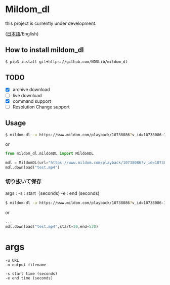 # Mildom_dl

this project is currently under development.

([日本語](https://github.com/NDSLib/mildom_dl/blob/master/README-JA.md)/English)

## How to install mildom_dl
```bash
$ pip3 install git+https://github.com/NDSLib/mildom_dl
```


## TODO
- [x] archive download
- [ ] live download
- [x] command support
- [ ] Resolution Change support

## Usage


```bash
$ mildom-dl -u https://www.mildom.com/playback/10738086?v_id=10738086-1598025891 -o out.mp4
```

or 

```py
from mildom_dl.mildomDL import MildomDL

mdl = MildomDL(url="https://www.mildom.com/playback/10738086?v_id=10738086-1598025891")
mdl.download("test.mp4")
```

### 切り抜いて保存

args :
    -s : start（seconds)
    -e : end (seconds)


```bash
$ mildom-dl -u https://www.mildom.com/playback/10738086?v_id=10738086-1598025891 -s 30 -e 530 -o out.mp4
```
or 
```py
...
mdl.download("test.mp4",start=30,end=530)
```

# args
```
-u URL
-o output filename

-s start time (seconds)
-e end time (seconds)
```
